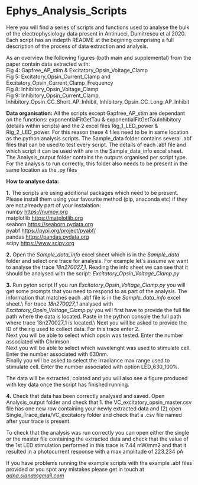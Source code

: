 # Ephys_Analysis_Scripts

<p>Here you will find a series of scripts and functions used to analyse the bulk of the electrophysiology data present in Antinucci, Dumitrescu et al 2020.
Each script has an indepth README at the begining comprising a full description of the process of data extraction and analysis.

As an overview the following figures (both main and supplemental) from the paper contain data extracted with:\
Fig 4: Gapfree_AP_stim & Excitatory_Opsin_Voltage_Clamp\
Fig 5: Excitatory_Opsin_Current_Clamp and Excitatory_Opsin_Current_Clamp_Frequency\
Fig 8: Inhibitory_Opsin_Voltage_Clamp\
Fig 9: Inhibitory_Opsin_Current_Clamp, Inhibitory_Opsin_CC_Short_AP_Inhibit, Inhibitory_Opsin_CC_Long_AP_Inhibit

**Data organisation:**
All the scripts except Gapfree_AP_stim are dependant on the functions: exponentialFitGetTau & exponentialFitGetTauInhibitory (details within scripts) and the 2 excel files Rig_1_LED_power & Rig_2_LED_power. 
For this reason these 4 files need to be in same location as the python analysis scripts. 
The Sample_data folder contains several .abf files that can be used to test every script. The details of each .abf file and which script it can be used with are in the Sample_data_info excel sheet. 
The Analysis_output folder contains the outputs organised per script type. For the analysis to run correctly, this folder also needs to be present in the same location as the .py files

**How to analyse data:**  

**1.** The scripts are using additional packages which need to be present. Please install them using your favourite method (pip, anaconda etc) if they are not already part of your instalation:\
numpy  https://numpy.org \
matplotlib https://matplotlib.org \
seaborn  https://seaborn.pydata.org \
pyabf  https://pypi.org/project/pyabf/ \
pandas https://pandas.pydata.org \
scipy https://www.scipy.org

**2.** Open the *Sample_data_info* excel sheet which is in the *Sample_data* folder and select one trace for analysis. 
For example let's assume we want to analyse the trace *18n270027_1*. Reading the info sheet we can see that it should be analysed with the script: *Excitatory_Opsin_Voltage_Clamp.py* 

**3.** Run pyton script 
If you run *Excitatory_Opsin_Voltage_Clamp.py* you will get some prompts that you need to respond to as part of the analysis. The information that matches each .abf file is in the *Sample_data_info* excel sheet.\ 
For trace *18n270027_1* analysed with *Excitatory_Opsin_Voltage_Clamp.py* you will first have to provide the full file path where the data is located. Paste in the python console the full path where trace 18n270027_1 is located.\ 
Next you will be asked to provide the ID of the rig used to collect data. For this trace enter 2.\
Next you will be able to select which opsin was tested. Enter the number associated with Chrimson.\
Next you will be able to select which wavelenght was used to stimulate cell. Enter the number associated with 630nm.\
Finally you will be asked to select the irradiance max range used to stimulate cell. Enter the number associated with option LED_630_100%. 

The data will be extracted, colated and you will also see a figure produced with key data once the script has finished running. 

**4.** Check that data has been correctly analysed and saved. 
Open Analysis_output folder and check that 1. the VC_excitatory_opsin_master.csv file has one new row containing your newly extracted data and (2) open Single_Trace_data/VC_excitatory folder and check that a .csv file named after your trace is present. 

To check that the analysis was run correctly you can open either the single or the master file containing the extracted data and check that the value of the 1st LED stimulation performed in this trace is 7.44 mW/mm2 and that it resulted in a photocurrent response with a max amplitude of 223.234 pA

If you have problems running the example scripts with the example .abf files provided or you spot any mistakes please get in touch at *adna.siana@gmail.com*
